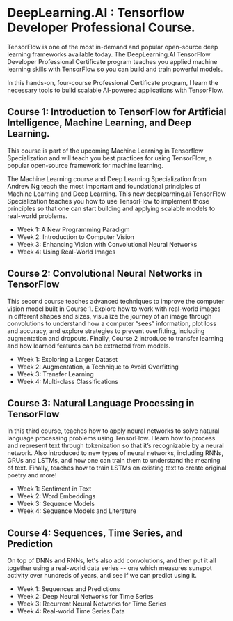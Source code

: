 # DeepLearning.AI : Tensorflow Developer Professional Course.
TensorFlow is one of the most in-demand and popular open-source deep learning frameworks available today. The DeepLearning.AI TensorFlow Developer Professional Certificate program teaches you applied machine learning skills with TensorFlow so you can build and train powerful models. 

In this hands-on, four-course Professional Certificate program, I learn the necessary tools to build scalable AI-powered applications with TensorFlow. 


## Course 1: Introduction to TensorFlow for Artificial Intelligence, Machine Learning, and Deep Learning.
This course is part of the upcoming Machine Learning in Tensorflow Specialization and will teach you best practices for using TensorFlow, a popular open-source framework for machine learning. 

The Machine Learning course and Deep Learning Specialization from Andrew Ng teach the most important and foundational principles of Machine Learning and Deep Learning. This new deeplearning.ai TensorFlow Specialization teaches you how to use TensorFlow to implement those principles so that one can start building and applying scalable models to real-world problems.

* Week 1: A New Programming Paradigm
* Week 2: Introduction to Computer Vision
* Week 3: Enhancing Vision with Convolutional Neural Networks
* Week 4: Using Real-World Images


## Course 2: Convolutional Neural Networks in TensorFlow
This second course teaches advanced techniques to improve the computer vision model built in Course 1. Explore how to work with real-world images in different shapes and sizes, visualize the journey of an image through convolutions to understand how a computer “sees” information, plot loss and accuracy, and explore strategies to prevent overfitting, including augmentation and dropouts. Finally, Course 2  introduce to transfer learning and how learned features can be extracted from models.

* Week 1: Exploring a Larger Dataset
* Week 2: Augmentation, a Technique to Avoid Overfitting
* Week 3: Transfer Learning
* Week 4: Multi-class Classifications


## Course 3: Natural Language Processing in TensorFlow
In this third course, teaches how to apply neural networks to solve natural language processing problems using TensorFlow. I learn how to process and represent text through tokenization so that it’s recognizable by a neural network. Also introduced to new types of neural networks, including RNNs, GRUs and LSTMs, and how one can train them to understand the meaning of text. Finally, teaches how to train LSTMs on existing text to create original poetry and more!

* Week 1: Sentiment in Text
* Week 2: Word Embeddings
* Week 3: Sequence Models
* Week 4: Sequence Models and Literature


## Course 4: Sequences, Time Series, and Prediction
On top of DNNs and RNNs, let's also add convolutions, and then put it all together using a real-world data series -- one which measures sunspot activity over hundreds of years, and see if we can predict using it.

* Week 1: Sequences and Predictions
* Week 2: Deep Neural Networks for Time Series
* Week 3: Recurrent Neural Networks for Time Series
* Week 4: Real-world Time Series Data

